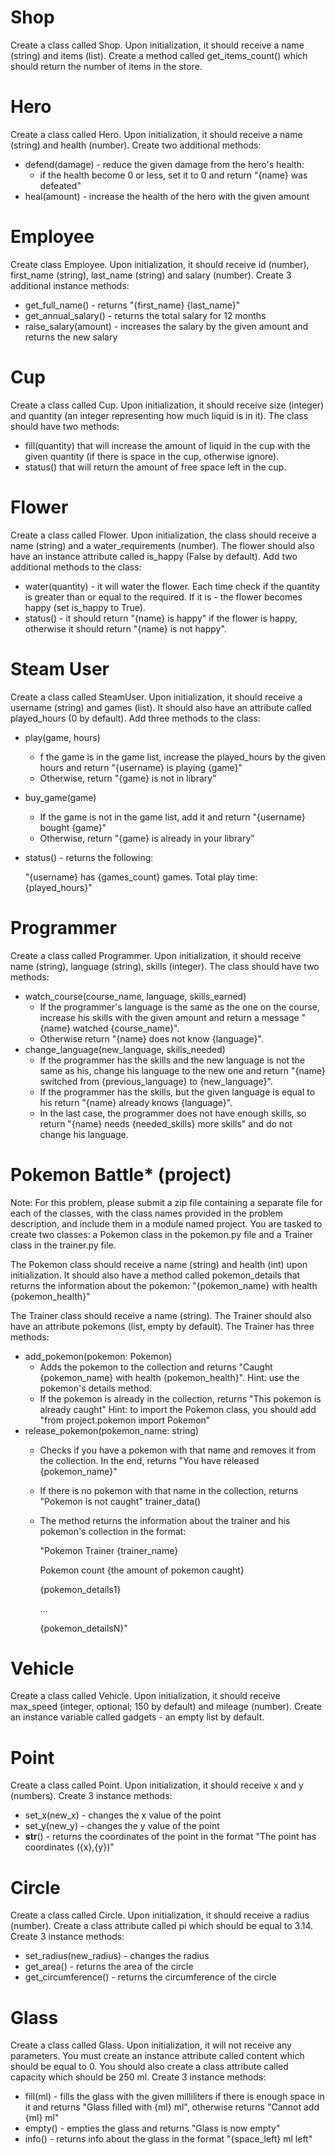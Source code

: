 # Shop
Create a class called Shop. Upon initialization, it should receive a name (string) and items (list). Create a method called get_items_count() which should return the number of items in the store.

# Hero
Create a class called Hero. Upon initialization, it should receive a name (string) and health (number). Create two additional methods:
- defend(damage) - reduce the given damage from the hero's health:
    - if the health become 0 or less, set it to 0 and return "{name} was defeated"
- heal(amount) - increase the health of the hero with the given amount


# Employee
Create class Employee. Upon initialization, it should receive id (number), first_name (string), last_name (string) and salary (number).
Create 3 additional instance methods:
- get_full_name() - returns "{first_name} {last_name}"
- get_annual_salary() - returns the total salary for 12 months
- raise_salary(amount) - increases the salary by the given amount and returns the new salary


# Cup
Create a class called Cup. Upon initialization, it should receive size (integer) and quantity (an integer representing how much liquid is in it).
The class should have two methods:
- fill(quantity) that will increase the amount of liquid in the cup with the given quantity (if there is space in the cup, otherwise ignore).
- status() that will return the amount of free space left in the cup.


# Flower
Create a class called Flower. Upon initialization, the class should receive a name (string) and a water_requirements (number). The flower should also have an instance attribute called is_happy (False by default).
Add two additional methods to the class:
- water(quantity) - it will water the flower. Each time check if the quantity is greater than or equal to the required. If it is - the flower becomes happy (set is_happy to True).
- status() - it should return "{name} is happy" if the flower is happy, otherwise it should return "{name} is not happy".


# Steam User
Create a class called SteamUser. Upon initialization, it should receive a username (string) and games (list). It should also have an attribute called played_hours (0 by default). Add three methods to the class:
- play(game, hours)
    - f the game is in the game list, increase the played_hours by the given hours and return "{username} is playing {game}"
    - Otherwise, return "{game} is not in library"
- buy_game(game)
    - If the game is not in the game list, add it and return "{username} bought {game}"
    - Otherwise, return "{game} is already in your library"
- status() - returns the following:

    "{username} has {games_count} games. Total play time: {played_hours}"


# Programmer
Create a class called Programmer. Upon initialization, it should receive name (string), language (string), skills (integer). The class should have two methods:
- watch_course(course_name, language, skills_earned)
    - If the programmer's language is the same as the one on the course, increase his skills with the given amount and return a message "{name} watched {course_name}".
    - Otherwise return "{name} does not know {language}".
- change_language(new_language, skills_needed) 
    - If the programmer has the skills and the new language is not the same as his, change his language to the new one and return "{name} switched from {previous_language} to {new_language}".
    - If the programmer has the skills, but the given language is equal to his return "{name} already knows {language}".
    - In the last case, the programmer does not have enough skills, so return "{name} needs {needed_skills} more skills" and do not change his language.


# Pokemon Battle* (project)
Note: For this problem, please submit a zip file containing a separate file for each of the classes, with the class names provided in the problem description, and include them in a module named project.
You are tasked to create two classes: a Pokemon class in the pokemon.py file and a Trainer class in the trainer.py file. 

The Pokemon class should receive a name (string) and health (int) upon initialization. It should also have a method called pokemon_details that returns the information about the pokemon: "{pokemon_name} with health {pokemon_health}"

The Trainer class should receive a name (string). The Trainer should also have an attribute pokemons (list, empty by default). The Trainer has three methods:
- add_pokemon(pokemon: Pokemon)
    - Adds the pokemon to the collection and returns "Caught {pokemon_name} with health {pokemon_health}". Hint: use the pokemon's details method.
    - If the pokemon is already in the collection, returns "This pokemon is already caught"
    Hint: to import the Pokemon class, you should add "from project.pokemon import Pokemon"
- release_pokemon(pokemon_name: string) 
    - Checks if you have a pokemon with that name and removes it from the collection. In the end, returns "You have released {pokemon_name}"
    - If there is no pokemon with that name in the collection, returns "Pokemon is not caught"
trainer_data()
    - The method returns the information about the trainer and his pokemon's collection in the format:

        "Pokemon Trainer {trainer_name}

        Pokemon count {the amount of pokemon caught}

        {pokemon_details1}

        ...

        {pokemon_detailsN}"


# Vehicle
Create a class called Vehicle. Upon initialization, it should receive max_speed (integer, optional; 150 by default) and mileage (number). Create an instance variable called gadgets - an empty list by default.


# Point
Create a class called Point. Upon initialization, it should receive x and y (numbers). Create 3 instance methods:
- set_x(new_x) - changes the x value of the point
- set_y(new_y) - changes the y value of the point
- __str__() - returns the coordinates of the point in the format "The point has coordinates ({x},{y})"


# Circle
Create a class called Circle. Upon initialization, it should receive a radius (number). Create a class attribute called pi which should be equal to 3.14. Create 3 instance methods:
- set_radius(new_radius) - changes the radius
- get_area() - returns the area of the circle
- get_circumference() - returns the circumference of the circle


# Glass
Create a class called Glass. Upon initialization, it will not receive any parameters. You must create an instance attribute called content which should be equal to 0. You should also create a class attribute called capacity which should be 250 ml. Create 3 instance methods:
- fill(ml) - fills the glass with the given milliliters if there is enough space in it and returns "Glass filled with {ml} ml", otherwise returns "Cannot add {ml} ml"
- empty() - empties the glass and returns "Glass is now empty" 
- info() - returns info about the glass in the format "{space_left} ml left"